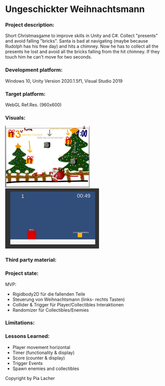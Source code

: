 # Ungeschickter Weihnachtsmann

### Project description: 
Short Christmasgame to improve skills in Unity and C#. Collect "presents" and avoid falling "bricks". Santa is bad at navigating (maybe because Rudolph has his free day) and hits a chimney. Now he has to collect all the presents he lost and avoid all the bricks falling from the hit chimney. If they touch him he can't move for two seconds.

### Development platform: 
Windows 10, Unity Version 2020.1.5f1, Visual Studio 2019

### Target platform: 
WebGL Ref.Res. (960x600)

### Visuals:
<div>
<img src="./Screenshots/WeihnachtsmannSpielKonzept.JPG" width="270">
<img src="./Screenshots/WeihnachtsmannSpielProjektstand.JPG" width="300">
</div>

### Third party material: 


### Project state: 
MVP: 
<ul>
  <li>Rigidbody2D für die fallenden Teile</li>
  <li>Steuerung von Weihnachtsmann (links- rechts Tasten)</li>
  <li>Collider & Trigger für Player/Collectibles Interaktionen</li>
  <li>Randomizer für Collectibles/Enemies</li>
</ul>

### Limitations: 

### Lessons Learned: 
<ul>
  <li>Player movement horizontal </li>
  <li>Timer (functionality & display) </li>
  <li>Score (counter & display) </li>
  <li>Trigger Events </li>
  <li>Spawn enemies and collectibles </li>
 </ul>

Copyright by Pia Lacher 
